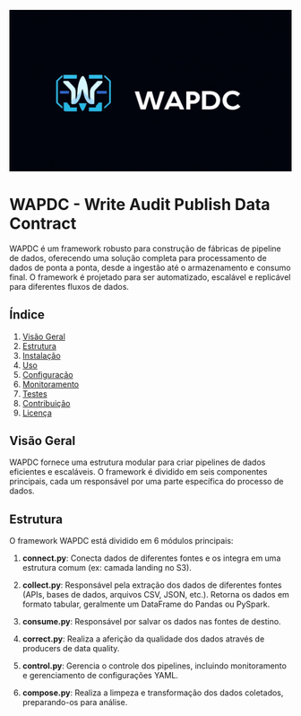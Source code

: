 ![WAPDC](logo.jpg)


# WAPDC - Write Audit Publish Data Contract

WAPDC é um framework robusto para construção de fábricas de pipeline de dados, oferecendo uma solução completa para processamento de dados de ponta a ponta, desde a ingestão até o armazenamento e consumo final. O framework é projetado para ser automatizado, escalável e replicável para diferentes fluxos de dados.

## Índice

1. [Visão Geral](#visão-geral)
2. [Estrutura](#estrutura)
3. [Instalação](#instalação)
4. [Uso](#uso)
5. [Configuração](#configuração)
6. [Monitoramento](#monitoramento)
7. [Testes](#testes)
8. [Contribuição](#contribuição)
9. [Licença](#licença)

## Visão Geral

WAPDC fornece uma estrutura modular para criar pipelines de dados eficientes e escaláveis. O framework é dividido em seis componentes principais, cada um responsável por uma parte específica do processo de dados.

## Estrutura

O framework WAPDC está dividido em 6 módulos principais:

1. **connect.py**: Conecta dados de diferentes fontes e os integra em uma estrutura comum (ex: camada landing no S3).

2. **collect.py**: Responsável pela extração dos dados de diferentes fontes (APIs, bases de dados, arquivos CSV, JSON, etc.). Retorna os dados em formato tabular, geralmente um DataFrame do Pandas ou PySpark.

3. **consume.py**: Responsável por salvar os dados nas fontes de destino.

4. **correct.py**: Realiza a aferição da qualidade dos dados através de producers de data quality.

5. **control.py**: Gerencia o controle dos pipelines, incluindo monitoramento e gerenciamento de configurações YAML.

6. **compose.py**: Realiza a limpeza e transformação dos dados coletados, preparando-os para análise.


